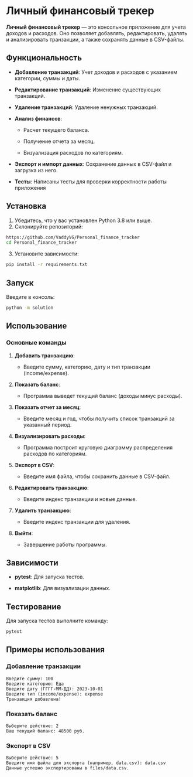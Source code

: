 # Личный финансовый трекер

  

**Личный финансовый трекер** — это консольное приложение для учета доходов и расходов. Оно позволяет добавлять, редактировать, удалять и анализировать транзакции, а также сохранять данные в CSV-файлы.

  

## Функциональность

  

- **Добавление транзакций**: Учет доходов и расходов с указанием категории, суммы и даты.

- **Редактирование транзакций**: Изменение существующих транзакций.

- **Удаление транзакций**: Удаление ненужных транзакций.
-   **Анализ финансов**:
    
    -   Расчет текущего баланса.
        
    -   Получение отчета за месяц.
        
    -   Визуализация расходов по категориям.
 -  **Экспорт и импорт данных**: Сохранение данных в CSV-файл и загрузка из него.
    
-   **Тесты**: Написаны тесты для проверки корректности работы приложения

  

## Установка

1.  Убедитесь, что у вас установлен Python 3.8 или выше.
2. Склонируйте репозиторий:
```bash
https://github.com/VaddyVG/Personal_finance_tracker
cd Personal_finance_tracker
```
3. Установите зависимости:
```bash
pip install -r requirements.txt
```
## Запуск
Введите в консоль:
```bash
python -m solution
```
## Использование

### Основные команды

1.  **Добавить транзакцию**:
    
    -   Введите сумму, категорию, дату и тип транзакции (income/expense).
        
2.  **Показать баланс**:
    
    -   Программа выведет текущий баланс (доходы минус расходы).
        
3.  **Показать отчет за месяц**:
    
    -   Введите месяц и год, чтобы получить список транзакций за указанный период.
        
4.  **Визуализировать расходы**:
    
    -   Программа построит круговую диаграмму распределения расходов по категориям.
        
5.  **Экспорт в CSV**:
    
    -   Введите имя файла, чтобы сохранить данные в CSV-файл.
        
6.  **Редактировать транзакцию**:
    
    -   Введите индекс транзакции и новые данные.
        
7.  **Удалить транзакцию**:
    
    -   Введите индекс транзакции для удаления.
        
8.  **Выйти**:
    
    -   Завершение работы программы.
 
 ## Зависимости

-   **pytest**: Для запуска тестов.
    
-   **matplotlib**: Для визуализации данных.
## Тестирование

Для запуска тестов выполните команду:
```bash
pytest
```
## Примеры использования

### Добавление транзакции
```console Выберите действие: 1
Введите сумму: 100
Введите категорию: Еда
Введите дату (ГГГГ-ММ-ДД): 2023-10-01
Введите тип (income/expense): expense
Транзакция добавлена!
```
### Показать баланс
```console
Выберите действие: 2
Ваш текущий баланс: 48500 руб.
```
### Экспорт в CSV
```console
Выберите действие: 5
Введите имя файла для экспорта (например, data.csv): data.csv
Данные успешно экспортированы в files/data.csv.